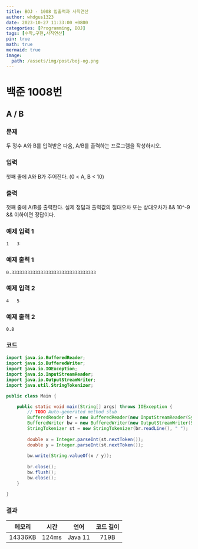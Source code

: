 ```yaml
---
title: BOJ - 1008 입출력과 사칙연산
author: whdgus1323
date: 2023-10-27 11:33:00 +0800
categories: [Programming, BOJ]
tags: [수학,구현,사칙연산]
pin: true
math: true
mermaid: true
image:
  path: /assets/img/post/boj-og.png
---
```


# 백준 1008번

## A / B

### 문제

두 정수 A와 B를 입력받은 다음, A/B를 출력하는 프로그램을 작성하시오.

### 입력

첫째 줄에 A와 B가 주어진다. (0 < A, B < 10)

### 출력

첫째 줄에 A/B를 출력한다. 실제 정답과 출력값의 절대오차 또는 상대오차가 && 10^-9 && 이하이면 정답이다.


### 예제 입력 1

```
1   3 
```

### 예제 출력 1

```
0.33333333333333333333333333333333
```

### 예제 입력 2

```
4   5 
```

### 예제 출력 2

```
0.8
```

### 코드
``` java
import java.io.BufferedReader;
import java.io.BufferedWriter;
import java.io.IOException;
import java.io.InputStreamReader;
import java.io.OutputStreamWriter;
import java.util.StringTokenizer;

public class Main {

	public static void main(String[] args) throws IOException {
		// TODO Auto-generated method stub
		BufferedReader br = new BufferedReader(new InputStreamReader(System.in));
		BufferedWriter bw = new BufferedWriter(new OutputStreamWriter(System.out));
		StringTokenizer st = new StringTokenizer(br.readLine(), " ");
		
		double x = Integer.parseInt(st.nextToken());
		double y = Integer.parseInt(st.nextToken());
		
		bw.write(String.valueOf(x / y));
		
		br.close();
		bw.flush();
		bw.close();
	}

}
```
### 결과

|메모리|시간|언어|코드 길이|
|:---:|:---:|:---:|:---:|
|14336KB|124ms|Java 11|719B|